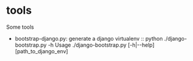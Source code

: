 tools
=====

Some tools

* bootstrap-django.py: generate a django virtualenv
::
    python ./django-bootstrap.py -h 
    Usage ./django-bootstrap.py [-h|--help] [path_to_django_env]

